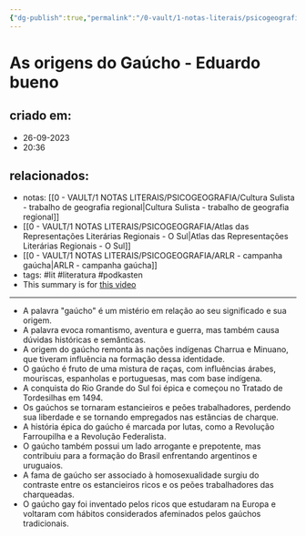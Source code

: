 ```yaml
---
{"dg-publish":true,"permalink":"/0-vault/1-notas-literais/psicogeografia/as-origens-do-gaucho-eduardo-bueno/","tags":["lit","literatura","podkasten"],"dgHomeLink":true,"dgShowLocalGraph":true,"dgShowFileTree":true,"dgEnableSearch":true}
---
```


# As origens do Gaúcho - Eduardo bueno

## criado em: 
- 26-09-2023
- 20:36
## relacionados:
- notas: [[0 - VAULT/1 NOTAS LITERAIS/PSICOGEOGRAFIA/Cultura Sulista - trabalho de geografia regional\|Cultura Sulista - trabalho de geografia regional]]
- [[0 - VAULT/1 NOTAS LITERAIS/PSICOGEOGRAFIA/Atlas das Representações Literárias Regionais - O Sul\|Atlas das Representações Literárias Regionais - O Sul]]
- [[0 - VAULT/1 NOTAS LITERAIS/PSICOGEOGRAFIA/ARLR - campanha gaúcha\|ARLR - campanha gaúcha]]
- tags: #lit #literatura #podkasten 
- This summary is for [this video](https://www.youtube.com/watch?v=yAgLfb-e8sY)
---
 -  A palavra \"gaúcho\" é um mistério em relação ao seu significado e sua origem.
-  A palavra evoca romantismo, aventura e guerra, mas também causa dúvidas históricas e semânticas.
-  A origem do gaúcho remonta às nações indígenas Charrua e Minuano, que tiveram influência na formação dessa identidade.
-  O gaúcho é fruto de uma mistura de raças, com influências árabes, mouriscas, espanholas e portuguesas, mas com base indígena.
-  A conquista do Rio Grande do Sul foi épica e começou no Tratado de Tordesilhas em 1494.
-  Os gaúchos se tornaram estancieiros e peões trabalhadores, perdendo sua liberdade e se tornando empregados nas estâncias de charque.
-  A história épica do gaúcho é marcada por lutas, como a Revolução Farroupilha e a Revolução Federalista.
-  O gaúcho também possui um lado arrogante e prepotente, mas contribuiu para a formação do Brasil enfrentando argentinos e uruguaios.
-  A fama de gaúcho ser associado à homosexualidade surgiu do contraste entre os estancieiros ricos e os peões trabalhadores das charqueadas.
-  O gaúcho gay foi inventado pelos ricos que estudaram na Europa e voltaram com hábitos considerados afeminados pelos gaúchos tradicionais.